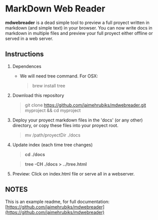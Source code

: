 # MarkDown Web Reader
**mdwebreader** is a dead simple tool to preview a full proyect written in markdown (and simple text) in your browser. You can now write docs in markdown in multiple files and preview your full proyect either offline or served in a web server.

## Instructions

1. Dependences
    * We will need tree command. For OSX:

        > brew install tree

1. Download this repository

    > git clone https://github.com/jaimehrubiks/mdwebreader.git myproject && cd myproject

1. Deploy your proyect markdown files in the 'docs' (or any other) directory, or copy these files into your proyect root.

    > mv /path/proyectDir ./docs

1. Update index (each time tree changes)

    > **cd ./docs**

    > **tree -CH ./docs > ../tree.html**

1. Preview: Click on index.html file or serve all in a webserver.

## NOTES ##
This is an example readme, for full documentation: [https://github.com/jaimehrubiks/mdwebreader](https://github.com/jaimehrubiks/mdwebreader)